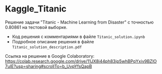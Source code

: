 # Kaggle_Titanic
Решение задачи "Titanic - Machine Learning from Disaster" с точностью 0.80861 на тестовой выборке.  
* Код решения с комментариями в файле `Titanic_solution.ipynb`
* Подробное описание решения в файле `Titanic_solution_description.pdf`

Ссылка на решение в Google Colaboratory: https://colab.research.google.com/drive/11JX8i44ph83ip5whBPqYxiv9BZlO7uIE?usp=sharing#scrollTo=b_UvpYfsQapB
